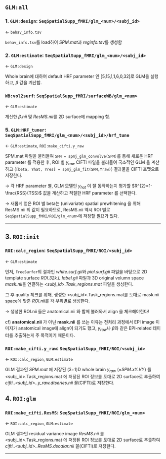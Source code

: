 ## `GLM:all`

### 1. `GLM:design`: `SeqSpatialSupp_fMRI/glm_<num>/<subj_id>`
$\leftarrow$ `behav_info.tsv`

`behav_info.tsv`를 load하여 *SPM.mat*과 *reginfo.tsv*를 생성함 

### 2. `GLM:estimate`: `SeqSpatialSupp_fMRI/glm_<num>/<subj_id>`
$\leftarrow$ `GLM:design`

Whole brain에 대하여 default HRF parameter 인 [5,15,1,1,6,0,32]로 GLM을 실행하고, $\beta$ 값을 계산함.

### `WB:vol2surf`: `SeqSpatialSupp_fMRI/surfaceWB/glm_<num>`
$\leftarrow$ `GLM:estimate`

계산한 $\beta$*.nii* 및 *ResMS.nii*를 2D surface에 mapping 함.

### 5. `GLM:HRF_tuner`: `SeqSpatialSupp_fMRI/glm_<num>/<subj_id>/hrf_tune`
$\leftarrow$ `GLM:estimate`, `ROI:make_cifti.y_raw`

SPM.mat 파일을 불러들여 `SPM = spmj_glm_convolve(SPM)`를 통해 새로운 HRF parameter 를 적용한 후, ROI 별 $y_{raw}$ CIFTI 파일을 불러들여 국소적인 GLM 을 계산하고 (`[beta, Yhat, Yres] = spmj_glm_fit(SPM,Yraw)`) 결과물을 CIFTI 포멧으로 저장한다.

$\rightarrow$ 각 HRF parameter 별, GLM 모델인 $y_{hat}$ 이 잘 동작하는지 평가할 $R^{2}=1-\frac{RSS}{TSS}$ 값을 계산하고 적절한 HRF parameter 를 선택한다.

$\rightarrow$ 새롭게 얻은 ROI 별 beta는 (univariate) spatial prewhitening 을 위해 ResMS.nii 의 값이 필요하므로, ResMS.nii 역시 ROI 별로 `SeqSpatialSupp_fMRI/ROI/glm_<num>`에 저장할 필요가 있다.

---

## 3. `ROI:init`

### `ROI:calc_region`: `SeqSpatialSupp_fMRI/ROI/<subj_id>`
$\leftarrow$ `GLM:estimate`

먼저, `FreeSurfer`의 결과인 *white.surf.gii*와 *pial.surf.gii* 파일을 바탕으로 2D template surface *ROI.32k.L.label.gii* 파일과 3D original volumn space *mask.nii*을 연결하는 *<subj_id>.Task_regions.mat* 파일을 생성한다.

그 후 quality 체크를 위해, 생성한 <subj_id>.Task_regions.mat를 토대로 mask.nii space에 맞춘 *ROI.nii*를 각 부위별로 생성한다. 

$\rightarrow$ 생성한 ROI.nii 들은 anatomical.nii 와 함께 불러와서 align 을 체크해야한다!

cf) **anatomical.nii** 가 아닌 **mask.nii** 를 쓰는 이유는 전처리 과정에서 EPI image 이미지가 anatomical image에 align이 되기도 했고, $y_{raw}$나 $\beta$와 같은 EPI-related 데이터를 추출하는게 주 목적이기 때문이다.

### `ROI:make_cifti.y_raw`: `SeqSpatialSupp_fMRI/ROI/<subj_id>`
$\leftarrow$ `ROI:calc_region`, `GLM:estimate`

GLM 결과인 *SPM.mat* 에 저장된 (3+1)D whole brain $y_{raw}$ (=*SPM.xY.VY*) 를 <subj_id>.Task_regions.mat 에 저장된 ROI 정보를 토대로 2D surface로 추출하여 *cifti.<hemisphere>.<subj_id>.<ROI>.y_raw.dtseries.nii* 꼴(CIFTI)로 저장한다.

## 4. `ROI:glm`

### `ROI:make_cifti.ResMS`: `SeqSpatialSupp_fMRI/ROI/glm_<num>`
$\leftarrow$ `ROI:calc_region`, `GLM:estimate`

GLM 결과인 residual variance image *ResMS.nii* 를 <subj_id>.Task_regions.mat 에 저장된 ROI 정보를 토대로 2D surface로 추출하여 *cifti.<hemisphere>.<subj_id>.<ROI>.ResMS.dscalar.nii* 꼴(CIFTI)로 저장한다.

---
